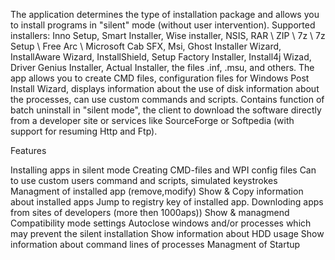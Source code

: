 The application determines the type of installation package and allows you to install programs in "silent" mode (without user intervention). 
Supported installers: Inno Setup, Smart Installer, Wise installer, NSIS, RAR \ ZIP \ 7z \ 7z Setup \ Free Arc \ Microsoft Cab SFX, Msi, Ghost Installer Wizard, InstallAware Wizard, InstallShield, Setup Factory Installer, Install4j Wizad, Driver Genius Installer, Actual Installer, the files .inf, .msu, and others. The app allows you to create CMD files, configuration files for Windows Post Install Wizard, displays information about the use of disk information about the processes, can use custom commands and scripts.
Contains function of batch uninstall in "silent mode", the client to download the software directly from a developer site or services like SourceForge or Softpedia (with support for resuming Http and Ftp).

Features

Installing apps in silent mode
Creating CMD-files and WPI config files
Can to use custom users command and scripts, simulated keystrokes
Managment of installed app (remove,modify)
Show & Copy information about installed apps
Jump to registry key of installed app.
Downloding apps from sites of developers (more then 1000aps))
Show & managmend Compatibility mode settings
Autoclose windows and/or processes which may prevent the silent installation
Show information about HDD usage
Show information about command lines of processes
Managment of Startup
